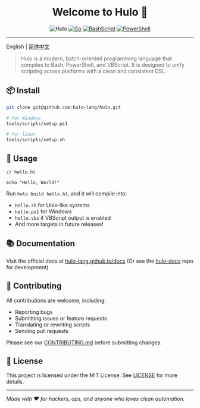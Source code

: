 <h1 align="center">Welcome to Hulo 👋</h1>
<center>

![Hulo](https://img.shields.io/badge/Hulo-%238866E9.svg?logoColor=white&style=for-the-badge) [![Go](https://img.shields.io/badge/Go-1.24.4-%2300ADD8.svg?logo=go&logoColor=white&style=for-the-badge)](https://golang.org/) [![BashScript](https://img.shields.io/badge/Bash%20Script-%23121011.svg?logo=gnu-bash&logoColor=white&style=for-the-badge)](https://www.gnu.org/software/bash/) [![PowerShell](https://img.shields.io/badge/PowerShell-%235391FE.svg?logo=powershell&logoColor=white&style=for-the-badge)](https://learn.microsoft.com/en-us/powershell/)
</center>

---

English | [简体中文](README.zh-CN.md)

> Hulo is a modern, batch-oriented programming language that compiles to Bash, PowerShell, and VBScript. It is designed to unify scripting across platforms with a clean and consistent DSL.

## 📦 Install
```sh
git clone git@github.com:hulo-lang/hulo.git

# for Windows
tools/scripts/setup.ps1

# for linux
tools/scripts/setup.sh
```

## 🚀 Usage

```hulo
// hello.hl

echo "Hello, World!"
```

Run `hulo build hello.hl`, and it will compile into:
* `hello.sh` for Unix-like systems
* `hello.ps1` for Windows
* `hello.vbs` if VBScript output is enabled
* And more targets in future releases!

## 📚 Documentation
Visit the official docs at [hulo-lang.github.io/docs](https://hulo-lang.github.io/docs/)
(Or see the [hulo-docs](https://github.com/hulo-lang/docs) repo for development)

## 🤝 Contributing

All contributions are welcome, including:

- Reporting bugs
- Submitting issues or feature requests
- Translating or rewriting scripts
- Sending pull requests

Please see our [CONTRIBUTING.md](CONTRIBUTING.md) before submitting changes.

## 📝 License

This project is licensed under the MIT License. See [LICENSE](LICENSE) for more details.

---

_Made with ❤️ for hackers, ops, and anyone who loves clean automation._
